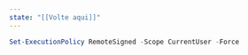 ```yaml
---
state: "[[Volte aqui]]"
---
```

```powershell
Set-ExecutionPolicy RemoteSigned -Scope CurrentUser -Force
```